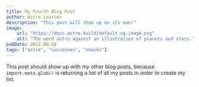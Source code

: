 ```yaml
---
title: My Fourth Blog Post
author: Astro Learner
description: "This post will show up on its own!"
image:
    url: "https://docs.astro.build/default-og-image.png"
    alt: "The word astro against an illustration of planets and stars."
pubDate: 2022-08-08
tags: ["astro", "successes", "snacks"]
---
```

This post should show up with my other blog posts, because `import.meta.glob()` is returning a list of all my posts in order to create my list.